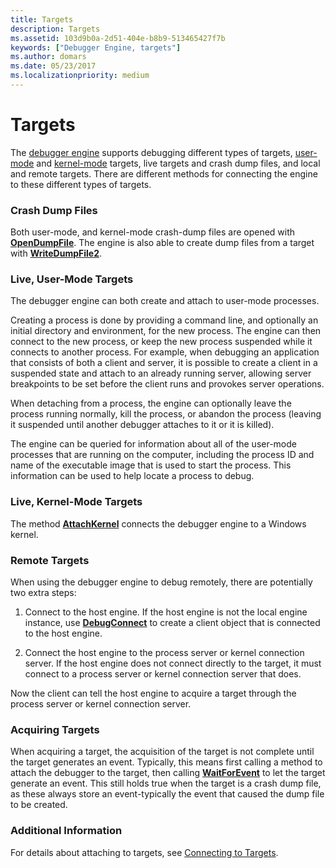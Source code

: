 ```yaml
---
title: Targets
description: Targets
ms.assetid: 103d9b0a-2d51-404e-b8b9-513465427f7b
keywords: ["Debugger Engine, targets"]
ms.author: domars
ms.date: 05/23/2017
ms.localizationpriority: medium
---
```


# Targets


The [debugger engine](introduction.md#debugger-engine) supports debugging different types of targets, [user-mode](#live--user-mode-targets) and [kernel-mode](#live--kernel-mode-targets) targets, live targets and crash dump files, and local and remote targets. There are different methods for connecting the engine to these different types of targets.

### <span id="crash_dump_files"></span><span id="CRASH_DUMP_FILES"></span>Crash Dump Files

Both user-mode, and kernel-mode crash-dump files are opened with [**OpenDumpFile**](https://msdn.microsoft.com/library/windows/hardware/ff552322). The engine is also able to create dump files from a target with [**WriteDumpFile2**](https://msdn.microsoft.com/library/windows/hardware/ff561382).

### <span id="live--user-mode-targets"></span><span id="LIVE--USER-MODE-TARGETS"></span>Live, User-Mode Targets

The debugger engine can both create and attach to user-mode processes.

Creating a process is done by providing a command line, and optionally an initial directory and environment, for the new process. The engine can then connect to the new process, or keep the new process suspended while it connects to another process. For example, when debugging an application that consists of both a client and server, it is possible to create a client in a suspended state and attach to an already running server, allowing server breakpoints to be set before the client runs and provokes server operations.

When detaching from a process, the engine can optionally leave the process running normally, kill the process, or abandon the process (leaving it suspended until another debugger attaches to it or it is killed).

The engine can be queried for information about all of the user-mode processes that are running on the computer, including the process ID and name of the executable image that is used to start the process. This information can be used to help locate a process to debug.

### <span id="live--kernel-mode-targets"></span><span id="LIVE--KERNEL-MODE-TARGETS"></span>Live, Kernel-Mode Targets

The method [**AttachKernel**](https://msdn.microsoft.com/library/windows/hardware/ff538145) connects the debugger engine to a Windows kernel.

### <span id="remote-targets"></span><span id="REMOTE-TARGETS"></span>Remote Targets

When using the debugger engine to debug remotely, there are potentially two extra steps:

1.  Connect to the host engine. If the host engine is not the local engine instance, use [**DebugConnect**](https://msdn.microsoft.com/library/windows/hardware/ff540465) to create a client object that is connected to the host engine.

2.  Connect the host engine to the process server or kernel connection server. If the host engine does not connect directly to the target, it must connect to a process server or kernel connection server that does.

Now the client can tell the host engine to acquire a target through the process server or kernel connection server.

### <span id="acquiring_targets"></span><span id="ACQUIRING_TARGETS"></span>Acquiring Targets

When acquiring a target, the acquisition of the target is not complete until the target generates an event. Typically, this means first calling a method to attach the debugger to the target, then calling [**WaitForEvent**](https://msdn.microsoft.com/library/windows/hardware/ff561229) to let the target generate an event. This still holds true when the target is a crash dump file, as these always store an event-typically the event that caused the dump file to be created.

### <span id="additional_information"></span><span id="ADDITIONAL_INFORMATION"></span>Additional Information

For details about attaching to targets, see [Connecting to Targets](connecting-to-targets.md).

 

 





